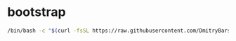 # bootstrap

```bash
/bin/bash -c "$(curl -fsSL https://raw.githubusercontent.com/DmitryBarskov/install)"
```
